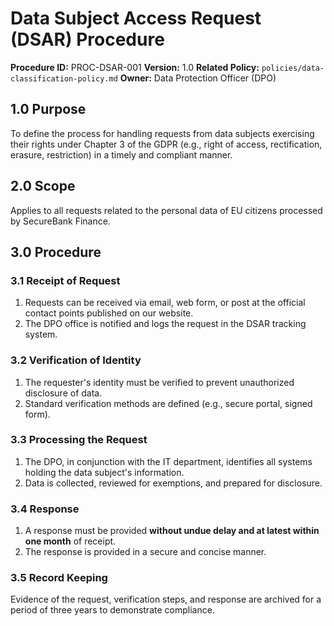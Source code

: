 # Data Subject Access Request (DSAR) Procedure

**Procedure ID:** PROC-DSAR-001
**Version:** 1.0
**Related Policy:** `policies/data-classification-policy.md`
**Owner:** Data Protection Officer (DPO)

## 1.0 Purpose
To define the process for handling requests from data subjects exercising their rights under Chapter 3 of the GDPR (e.g., right of access, rectification, erasure, restriction) in a timely and compliant manner.

## 2.0 Scope
Applies to all requests related to the personal data of EU citizens processed by SecureBank Finance.

## 3.0 Procedure

### 3.1 Receipt of Request
1.  Requests can be received via email, web form, or post at the official contact points published on our website.
2.  The DPO office is notified and logs the request in the DSAR tracking system.

### 3.2 Verification of Identity
1.  The requester's identity must be verified to prevent unauthorized disclosure of data.
2.  Standard verification methods are defined (e.g., secure portal, signed form).

### 3.3 Processing the Request
1.  The DPO, in conjunction with the IT department, identifies all systems holding the data subject's information.
2.  Data is collected, reviewed for exemptions, and prepared for disclosure.

### 3.4 Response
1.  A response must be provided **without undue delay and at latest within one month** of receipt.
2.  The response is provided in a secure and concise manner.

### 3.5 Record Keeping
Evidence of the request, verification steps, and response are archived for a period of three years to demonstrate compliance.